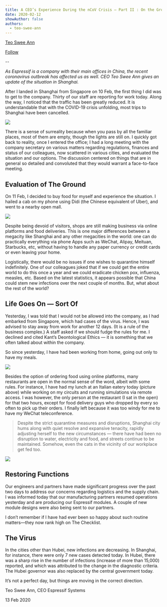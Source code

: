 ```yaml
---
title: A CEO’s Experience During the nCoV Crisis — Part II : On the Ground
date: 2020-02-12
showAuthor: false
authors: 
  - teo-swee-ann
---
```

[Teo Swee Ann](https://medium.com/@teosweeann_65399?source=post_page-----63a207292af6--------------------------------)

[Follow](https://medium.com/m/signin?actionUrl=https%3A%2F%2Fmedium.com%2F_%2Fsubscribe%2Fuser%2F4c3c8300aca5&operation=register&redirect=https%3A%2F%2Fblog.espressif.com%2Fa-ceos-experience-during-the-ncov-crisis-part-ii-on-the-ground-63a207292af6&user=Teo+Swee+Ann&userId=4c3c8300aca5&source=post_page-4c3c8300aca5----63a207292af6---------------------post_header-----------)

--

*As Espressif is a company with their main offices in China, the recent coronavirus outbreak has affected us as well. CEO Teo Swee Ann gives an update of the situation in Shanghai.*

After I landed in Shanghai from Singapore on 10 Feb, the first thing I did was to get to the company. Thirty of our staff are reporting for work today. Along the way, I noticed that the traffic has been greatly reduced. It is understandable that with the COVID-19 crisis unfolding, most trips to Shanghai have been cancelled.

![](https://miro.medium.com/v2/resize:fit:640/format:webp/1*ADgzxMezQSKSfa31XouI4Q.png)

There is a sense of surreality because when you pass by all the familiar places, most of them are empty, though the lights are still on. I quickly got back to reality, once I entered the office; I had a long meeting with the company secretary on various matters regarding regulations, finances and status of our colleagues, now scattered in various cities, and evaluated the situation and our options. The discussion centered on things that are in general so detailed and convoluted that they would warrant a face-to-face meeting.

## Evaluation of The Ground

On 11 Feb, I decided to buy food for myself and experience the situation. I hailed a cab on my phone using Didi (the Chinese equivalent of Uber), and went to a nearby open mall.

![](https://miro.medium.com/v2/resize:fit:640/format:webp/1*3I1eaam9oR-KF0Imb8jDLw.png)

Despite being devoid of visitors, shops are still making business via online platforms and food deliveries. This is one major differences between a megacity like Shanghai and any other megacities in the world: one can do practically everything via phone Apps such as WeChat, Alipay, Meituan, Starbucks, etc, without having to handle any paper currency or credit cards or even leaving your home.

Logistically, there would be no issues if one wishes to quarantine himself indefinitely. One of our colleagues joked that if we could get the entire world to do this once a year and we could eradicate chicken pox, influenza, measles, etc. Based on the latest statistics, it appears possible that China could stem new infections over the next couple of months. But, what about the rest of the world?

## Life Goes On — Sort Of

Yesterday, I was told that I would not be allowed into the company, as I had embarked from Singapore, which had cases of the virus. Hence, I was advised to stay away from work for another 12 days. (It is a rule of the business complex.) A staff asked if we should fudge the rules for me. I declined and cited Kant’s Deontological Ethics — it is something that we often talked about within the company.

So since yesterday, I have had been working from home, going out only to have my meals.

![](https://miro.medium.com/v2/resize:fit:640/format:webp/1*_VPwLZ_pdTLUAriOwjmpxg.png)

Besides the option of ordering food using online platforms, many restaurants are open in the normal sense of the word, albeit with some rules. For instance, I have had my lunch at an Italian eatery today (picture above) while working on my circuits and running simulations via remote access. I was however, the only person at the restaurant (I sat in the open) for that two hours, except for food delivery guys who dropped by every so often to pick up their orders. I finally left because it was too windy for me to have my WeChat teleconference.

> Despite the strict quarantine measures and disruptions, Shanghai city hums along with quiet resolve and expansive tenacity, rapidly adjusting herself to the new circumstances — there have had been no disruption to water, electricity and food, and streets continue to be maintained. Somehow, even the cats in the vicinity of our workplace get fed too.

![](https://miro.medium.com/v2/resize:fit:640/format:webp/1*J-dNZD9Rtq5xXUgUNutwfg.png)

## Restoring Functions

Our engineers and partners have made significant progress over the past two days to address our concerns regarding logistics and the supply chain. I was informed today that our manufacturing partners resumed operations yesterday and are producing our Espressif modules. A couple of new module designs were also being sent to our partners.

I don’t remember if I have had ever been so happy about such routine matters—they now rank high on The Checklist.

## The Virus

In the cities other than Hubei, new infections are decreasing. In Shanghai, for instance, there were only 7 new cases detected today. In Hubei, there was a sharp rise in the number of infections (increase of more than 15,000) reported, and which was attributed to the change in the diagnostic criteria. The Hubei governor was also replaced by the central government today.

It’s not a perfect day, but things are moving in the correct direction.

Teo Swee Ann, CEO Espressif Systems

13 Feb 2020
